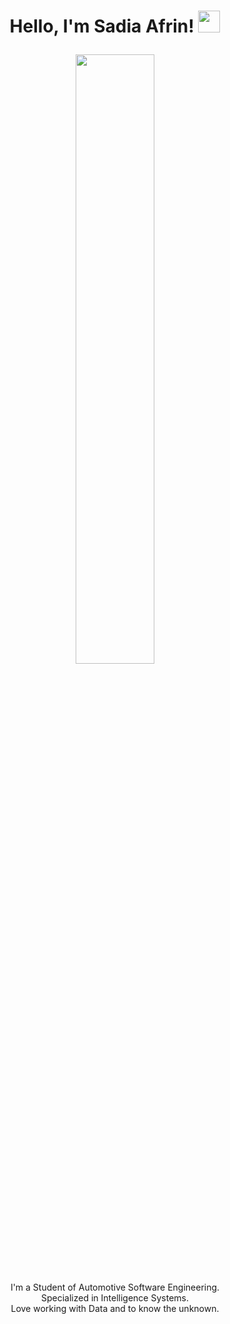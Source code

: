 <h1>
  <p align="center">Hello, I'm Sadia Afrin! <a href="https://github.com/SadiaAfrinT"><img src="https://media.giphy.com/media/hvRJCLFzcasrR4ia7z/giphy.gif" width="35px">
</h1>
  </a></p>
<p align="center" ><img src="https://user-images.githubusercontent.com/74038190/212749447-bfb7e725-6987-49d9-ae85-2015e3e7cc41.gif" width="50%"/></p>

<p align="center">I'm a Student of Automotive Software Engineering.<br/>Specialized in Intelligence Systems.<br>Love working with Data and to know the unknown.<br></p><br/>

